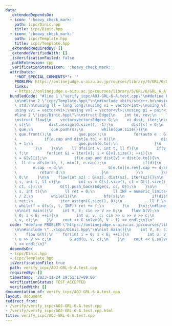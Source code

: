 ```yaml
---
data:
  _extendedDependsOn:
  - icon: ':heavy_check_mark:'
    path: icpc/Dinic.hpp
    title: icpc/Dinic.hpp
  - icon: ':heavy_check_mark:'
    path: icpc/Template.hpp
    title: icpc/Template.hpp
  _extendedRequiredBy: []
  _extendedVerifiedWith: []
  _isVerificationFailed: false
  _pathExtension: cpp
  _verificationStatusIcon: ':heavy_check_mark:'
  attributes:
    '*NOT_SPECIAL_COMMENTS*': ''
    PROBLEM: https://onlinejudge.u-aizu.ac.jp/courses/library/5/GRL/6/GRL_6_A
    links:
    - https://onlinejudge.u-aizu.ac.jp/courses/library/5/GRL/6/GRL_6_A
  bundledCode: "#line 1 \"verify_icpc/AOJ-GRL-6-A.test.cpp\"\n#define PROBLEM \"https://onlinejudge.u-aizu.ac.jp/courses/library/5/GRL/6/GRL_6_A\"\
    \n\n#line 2 \"icpc/Template.hpp\"\n\n#include <bits/stdc++.h>\nusing namespace\
    \ std;\n\nusing ll = long long;\nusing vi = vector<int>;\nusing vl = vector<ll>;\n\
    using vvi = vector<vi>;\nusing vvl = vector<vl>;\nusing pi = pair<int, int>;\n\
    #line 2 \"icpc/Dinic.hpp\"\n\nstruct Edge{\n    int to, rev;\n    ll cap;\n};\n\
    \nstruct flow{\n    vector<vector<Edge>> G;\n    vi dist, iter;\n\n    void bfs(int\
    \ s){\n        dist.assign(G.size(), -1);\n        dist[s] = 0;\n        queue<int>\
    \ que;\n        que.push(s);\n        while(que.size()){\n            int v =\
    \ que.front();\n            que.pop();\n            for(auto e : G[v]){\n    \
    \            if(e.cap and dist[e.to] < 0){\n                    dist[e.to] = dist[v]\
    \ + 1;\n                    que.push(e.to);\n                }\n            }\n\
    \        }\n    }\n\n    ll dfs(int v, int t, ll f){\n        if(v == t) return\
    \ f;\n        for(int &i = iter[v]; i < G[v].size(); ++i){\n            auto &e\
    \ = G[v][i];\n            if(e.cap and dist[v] < dist[e.to]){\n              \
    \  ll d = dfs(e.to, t, min(f, e.cap));\n                if(d){\n             \
    \       e.cap -= d;\n                    G[e.to][e.rev].cap += d;\n          \
    \          return d;\n                }\n            }\n        }\n        return\
    \ 0;\n    }\n\n    flow(int sz) : G(sz), dist(sz), iter(sz){}\n\n    void add(int\
    \ s, int t, ll c){\n        int cs = G[s].size(), ct = G[t].size();\n        G[s].push_back(Edge{t,\
    \ ct, c});\n        G[t].push_back(Edge{s, cs, 0});\n    }\n\n    ll solve(int\
    \ s, int t){\n        ll ret = 0;\n        ll INF = numeric_limits<ll>::max()\
    \ / 2;\n        while(1){\n            bfs(s);\n            if(dist[t] < 0) return\
    \ ret;\n            iter.assign(G.size(), 0);\n            ll f;\n           \
    \ while(f = dfs(s, t, INF)) ret += f;\n        }\n    }\n};\n#line 4 \"verify_icpc/AOJ-GRL-6-A.test.cpp\"\
    \n\nint main(){\n    int V, E; cin >> V >> E;\n    flow G(V);\n    for(int i =\
    \ 0; i < E; ++i){\n        int u, v, c; cin >> u >> v >> c;\n        G.add(u,\
    \ v, c);\n    }\n    cout << G.solve(0, V - 1) << endl;\n}\n"
  code: "#define PROBLEM \"https://onlinejudge.u-aizu.ac.jp/courses/library/5/GRL/6/GRL_6_A\"\
    \n\n#include \"../icpc/Dinic.hpp\"\n\nint main(){\n    int V, E; cin >> V >> E;\n\
    \    flow G(V);\n    for(int i = 0; i < E; ++i){\n        int u, v, c; cin >>\
    \ u >> v >> c;\n        G.add(u, v, c);\n    }\n    cout << G.solve(0, V - 1)\
    \ << endl;\n}"
  dependsOn:
  - icpc/Dinic.hpp
  - icpc/Template.hpp
  isVerificationFile: true
  path: verify_icpc/AOJ-GRL-6-A.test.cpp
  requiredBy: []
  timestamp: '2023-11-24 19:51:17+09:00'
  verificationStatus: TEST_ACCEPTED
  verifiedWith: []
documentation_of: verify_icpc/AOJ-GRL-6-A.test.cpp
layout: document
redirect_from:
- /verify/verify_icpc/AOJ-GRL-6-A.test.cpp
- /verify/verify_icpc/AOJ-GRL-6-A.test.cpp.html
title: verify_icpc/AOJ-GRL-6-A.test.cpp
---
```

